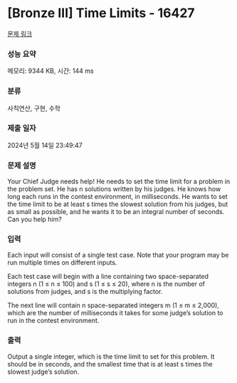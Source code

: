 # [Bronze III] Time Limits - 16427 

[문제 링크](https://www.acmicpc.net/problem/16427) 

### 성능 요약

메모리: 9344 KB, 시간: 144 ms

### 분류

사칙연산, 구현, 수학

### 제출 일자

2024년 5월 14일 23:49:47

### 문제 설명

<p>Your Chief Judge needs help! He needs to set the time limit for a problem in the problem set. He has n solutions written by his judges. He knows how long each runs in the contest environment, in milliseconds. He wants to set the time limit to be at least s times the slowest solution from his judges, but as small as possible, and he wants it to be an integral number of seconds. Can you help him?</p>

### 입력 

 <p>Each input will consist of a single test case. Note that your program may be run multiple times on different inputs.</p>

<p>Each test case will begin with a line containing two space-separated integers n (1 ≤ n ≤ 100) and s (1 ≤ s ≤ 20), where n is the number of solutions from judges, and s is the multiplying factor.</p>

<p>The next line will contain n space-separated integers m (1 ≤ m ≤ 2,000), which are the number of milliseconds it takes for some judge’s solution to run in the contest environment.</p>

### 출력 

 <p>Output a single integer, which is the time limit to set for this problem. It should be in seconds, and the smallest time that is at least s times the slowest judge’s solution.</p>

